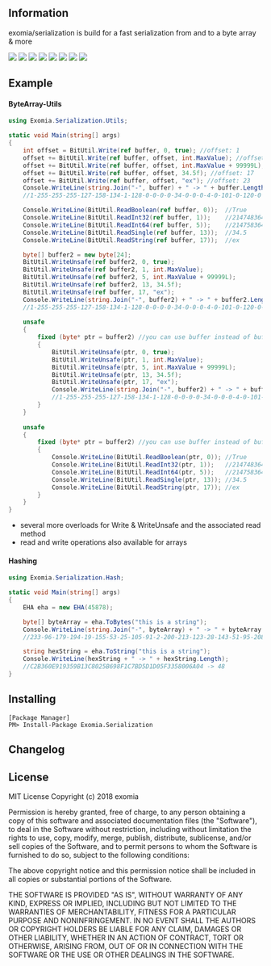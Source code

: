 ## Information

exomia/serialization is build for a fast serialization from and to a byte array & more

![](https://img.shields.io/github/issues-pr/exomia/serialization.svg) ![](https://img.shields.io/github/issues/exomia/serialization.svg)  ![](https://img.shields.io/github/last-commit/exomia/serialization.svg) ![](https://img.shields.io/github/contributors/exomia/serialization.svg) ![](https://img.shields.io/github/commit-activity/y/exomia/serialization.svg) ![](https://img.shields.io/github/languages/top/exomia/serialization.svg) ![](https://img.shields.io/github/languages/count/exomia/serialization.svg) ![](https://img.shields.io/github/license/exomia/serialization.svg)

## Example

#### ByteArray-Utils

```csharp
using Exomia.Serialization.Utils;

static void Main(string[] args)
{
	int offset = BitUtil.Write(ref buffer, 0, true); //offset: 1
	offset += BitUtil.Write(ref buffer, offset, int.MaxValue); //offset: 5
	offset += BitUtil.Write(ref buffer, offset, int.MaxValue + 99999L); //offset: 13
	offset += BitUtil.Write(ref buffer, offset, 34.5f); //offset: 17
	offset += BitUtil.Write(ref buffer, offset, "ex"); //offset: 23
	Console.WriteLine(string.Join("-", buffer) + " -> " + buffer.Length);
	//1-255-255-255-127-158-134-1-128-0-0-0-0-34-0-0-0-4-0-101-0-120-0 -> 23

	Console.WriteLine(BitUtil.ReadBoolean(ref buffer, 0));	//True
	Console.WriteLine(BitUtil.ReadInt32(ref buffer, 1));	//2147483647
	Console.WriteLine(BitUtil.ReadInt64(ref buffer, 5));	//2147583646
	Console.WriteLine(BitUtil.ReadSingle(ref buffer, 13));	//34.5
	Console.WriteLine(BitUtil.ReadString(ref buffer, 17));	//ex

	byte[] buffer2 = new byte[24];
	BitUtil.WriteUnsafe(ref buffer2, 0, true);
	BitUtil.WriteUnsafe(ref buffer2, 1, int.MaxValue);
	BitUtil.WriteUnsafe(ref buffer2, 5, int.MaxValue + 99999L);
	BitUtil.WriteUnsafe(ref buffer2, 13, 34.5f);
	BitUtil.WriteUnsafe(ref buffer, 17, "ex");
	Console.WriteLine(string.Join("-", buffer2) + " -> " + buffer2.Length);
	//1-255-255-255-127-158-134-1-128-0-0-0-0-34-0-0-0-4-0-101-0-120-0-0 -> 24
	
	unsafe
	{
		fixed (byte* ptr = buffer2) //you can use buffer instead of buffer2 here aswell
		{
			BitUtil.WriteUnsafe(ptr, 0, true);
			BitUtil.WriteUnsafe(ptr, 1, int.MaxValue);
			BitUtil.WriteUnsafe(ptr, 5, int.MaxValue + 99999L);
			BitUtil.WriteUnsafe(ptr, 13, 34.5f);
			BitUtil.WriteUnsafe(ptr, 17, "ex");
			Console.WriteLine(string.Join("-", buffer2) + " -> " + buffer2.Length);
			//1-255-255-255-127-158-134-1-128-0-0-0-0-34-0-0-0-4-0-101-0-120-0-0 -> 24
		}
	}
            
	unsafe
	{
		fixed (byte* ptr = buffer2) //you can use buffer instead of buffer2 here aswell
		{
			Console.WriteLine(BitUtil.ReadBoolean(ptr, 0));	//True
			Console.WriteLine(BitUtil.ReadInt32(ptr, 1));	//2147483647
			Console.WriteLine(BitUtil.ReadInt64(ptr, 5));	//2147583646
			Console.WriteLine(BitUtil.ReadSingle(ptr, 13));	//34.5
			Console.WriteLine(BitUtil.ReadString(ptr, 17));	//ex
		}
	}
}
```
 + several more overloads for Write & WriteUnsafe and the associated read method
 + read and write operations also available for arrays

#### Hashing 

```csharp
using Exomia.Serialization.Hash;

static void Main(string[] args)
{
	EHA eha = new EHA(45878);

	byte[] byteArray = eha.ToBytes("this is a string");
	Console.WriteLine(string.Join("-", byteArray) + " -> " + byteArray.Length);
	//233-96-179-194-19-155-53-25-105-91-2-200-213-123-28-143-51-95-208-209-4-106-0-88 -> 24

	string hexString = eha.ToString("this is a string");
	Console.WriteLine(hexString + " -> " + hexString.Length);
	//C2B360E919359B13C8025B698F1C7BD5D1D05F3358006A04 -> 48
}
```

## Installing

```shell
[Package Manager]
PM> Install-Package Exomia.Serialization
```

## Changelog

## License

MIT License
Copyright (c) 2018 exomia

Permission is hereby granted, free of charge, to any person obtaining a copy
of this software and associated documentation files (the "Software"), to deal
in the Software without restriction, including without limitation the rights
to use, copy, modify, merge, publish, distribute, sublicense, and/or sell
copies of the Software, and to permit persons to whom the Software is
furnished to do so, subject to the following conditions:

The above copyright notice and this permission notice shall be included in all
copies or substantial portions of the Software.

THE SOFTWARE IS PROVIDED "AS IS", WITHOUT WARRANTY OF ANY KIND, EXPRESS OR
IMPLIED, INCLUDING BUT NOT LIMITED TO THE WARRANTIES OF MERCHANTABILITY,
FITNESS FOR A PARTICULAR PURPOSE AND NONINFRINGEMENT. IN NO EVENT SHALL THE
AUTHORS OR COPYRIGHT HOLDERS BE LIABLE FOR ANY CLAIM, DAMAGES OR OTHER
LIABILITY, WHETHER IN AN ACTION OF CONTRACT, TORT OR OTHERWISE, ARISING FROM,
OUT OF OR IN CONNECTION WITH THE SOFTWARE OR THE USE OR OTHER DEALINGS IN THE
SOFTWARE.
